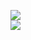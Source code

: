 [![](https://img.shields.io/badge/Made%20With-Github%20Spray-lightgrey.svg?style=for-the-badge&logo=github)](https://github.com/Annihil/github-spray#11628)  
[![](https://i.imgur.com/2DrTn0Z.gif)](https://github.com/Annihil/github-spray)